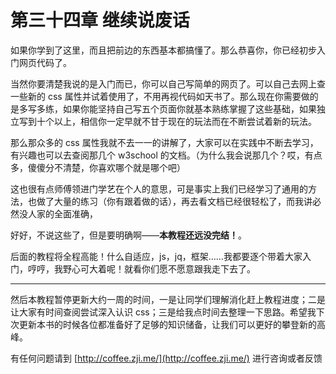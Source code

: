 第三十四章 继续说废话
===

如果你学到了这里，而且把前边的东西基本都搞懂了。那么恭喜你，你已经初步入门网页代码了。

当然你要清楚我说的是入门而已，你可以自己写简单的网页了。可以自己去网上查一些新的 css 属性并试着使用了，不用再视代码如天书了。那么现在你需要做的是多写多练，如果你能坚持自己写五个页面你就基本熟练掌握了这些基础，如果独立写到十个以上，相信你一定早就不甘于现在的玩法而在不断尝试着新的玩法。

那么那众多的 css 属性我就不去一一的讲解了，大家可以在实践中不断去学习，有兴趣也可以去查阅那几个 w3school 的文档。（为什么我会说那几个？哎，有点多，傻傻分不清楚，你喜欢哪个就是哪个吧）

这也很有点师傅领进门学艺在个人的意思，可是事实上我们已经学习了通用的方法，也做了大量的练习（你有跟着做的话），再去看文档已经很轻松了，而我讲必然没人家的全面准确，

好好，不说这些了，但是要明确啊——**本教程还远没完结！**。

后面的教程将全程高能！什么自适应，js，jq，框架……我都要逐个带着大家入门，哼哼，我野心可大着呢！就看你们愿不愿意跟我走下去了。

---

然后本教程暂停更新大约一周的时间，一是让同学们理解消化赶上教程进度；二是让大家有时间查阅尝试深入认识 css；三是给我点时间去整理一下思路。希望我下次更新本书的时候各位都准备好了足够的知识储备，让我们可以更好的攀登新的高峰。

有任何问题请到 [http://coffee.zji.me/](http://coffee.zji.me/) 进行咨询或者反馈